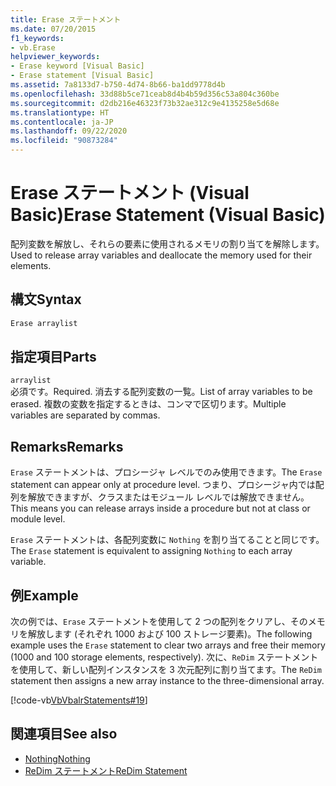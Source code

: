 ```yaml
---
title: Erase ステートメント
ms.date: 07/20/2015
f1_keywords:
- vb.Erase
helpviewer_keywords:
- Erase keyword [Visual Basic]
- Erase statement [Visual Basic]
ms.assetid: 7a8133d7-b750-4d74-8b66-ba1dd9778d4b
ms.openlocfilehash: 33d88b5ce71ceab8d4b4b59d356c53a804c360be
ms.sourcegitcommit: d2db216e46323f73b32ae312c9e4135258e5d68e
ms.translationtype: HT
ms.contentlocale: ja-JP
ms.lasthandoff: 09/22/2020
ms.locfileid: "90873284"
---
```

# <a name="erase-statement-visual-basic"></a><span data-ttu-id="51637-102">Erase ステートメント (Visual Basic)</span><span class="sxs-lookup"><span data-stu-id="51637-102">Erase Statement (Visual Basic)</span></span>

<span data-ttu-id="51637-103">配列変数を解放し、それらの要素に使用されるメモリの割り当てを解除します。</span><span class="sxs-lookup"><span data-stu-id="51637-103">Used to release array variables and deallocate the memory used for their elements.</span></span>  
  
## <a name="syntax"></a><span data-ttu-id="51637-104">構文</span><span class="sxs-lookup"><span data-stu-id="51637-104">Syntax</span></span>  
  
```vb  
Erase arraylist  
```  
  
## <a name="parts"></a><span data-ttu-id="51637-105">指定項目</span><span class="sxs-lookup"><span data-stu-id="51637-105">Parts</span></span>  

 `arraylist`  
 <span data-ttu-id="51637-106">必須です。</span><span class="sxs-lookup"><span data-stu-id="51637-106">Required.</span></span> <span data-ttu-id="51637-107">消去する配列変数の一覧。</span><span class="sxs-lookup"><span data-stu-id="51637-107">List of array variables to be erased.</span></span> <span data-ttu-id="51637-108">複数の変数を指定するときは、コンマで区切ります。</span><span class="sxs-lookup"><span data-stu-id="51637-108">Multiple variables are separated by commas.</span></span>  
  
## <a name="remarks"></a><span data-ttu-id="51637-109">Remarks</span><span class="sxs-lookup"><span data-stu-id="51637-109">Remarks</span></span>  

 <span data-ttu-id="51637-110">`Erase` ステートメントは、プロシージャ レベルでのみ使用できます。</span><span class="sxs-lookup"><span data-stu-id="51637-110">The `Erase` statement can appear only at procedure level.</span></span> <span data-ttu-id="51637-111">つまり、プロシージャ内では配列を解放できますが、クラスまたはモジュール レベルでは解放できません。</span><span class="sxs-lookup"><span data-stu-id="51637-111">This means you can release arrays inside a procedure but not at class or module level.</span></span>  
  
 <span data-ttu-id="51637-112">`Erase` ステートメントは、各配列変数に `Nothing` を割り当てることと同じです。</span><span class="sxs-lookup"><span data-stu-id="51637-112">The `Erase` statement is equivalent to assigning `Nothing` to each array variable.</span></span>  
  
## <a name="example"></a><span data-ttu-id="51637-113">例</span><span class="sxs-lookup"><span data-stu-id="51637-113">Example</span></span>  

 <span data-ttu-id="51637-114">次の例では、`Erase` ステートメントを使用して 2 つの配列をクリアし、そのメモリを解放します (それぞれ 1000 および 100 ストレージ要素)。</span><span class="sxs-lookup"><span data-stu-id="51637-114">The following example uses the `Erase` statement to clear two arrays and free their memory (1000 and 100 storage elements, respectively).</span></span> <span data-ttu-id="51637-115">次に、`ReDim` ステートメントを使用して、新しい配列インスタンスを 3 次元配列に割り当てます。</span><span class="sxs-lookup"><span data-stu-id="51637-115">The `ReDim` statement then assigns a new array instance to the three-dimensional array.</span></span>  
  
 [!code-vb[VbVbalrStatements#19](~/samples/snippets/visualbasic/VS_Snippets_VBCSharp/VbVbalrStatements/VB/Class1.vb#19)]  
  
## <a name="see-also"></a><span data-ttu-id="51637-116">関連項目</span><span class="sxs-lookup"><span data-stu-id="51637-116">See also</span></span>

- [<span data-ttu-id="51637-117">Nothing</span><span class="sxs-lookup"><span data-stu-id="51637-117">Nothing</span></span>](../nothing.md)
- [<span data-ttu-id="51637-118">ReDim ステートメント</span><span class="sxs-lookup"><span data-stu-id="51637-118">ReDim Statement</span></span>](redim-statement.md)
